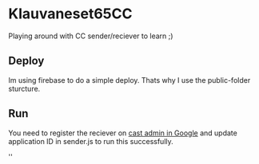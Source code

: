 # Klauvaneset65CC
Playing around with CC sender/reciever to learn ;)

## Deploy
Im using firebase to do a simple deploy. Thats why I use the public-folder sturcture.

## Run
You need to register the reciever on [cast admin in Google](https://cast.google.com) and update application ID in sender.js to run this successfully.

''